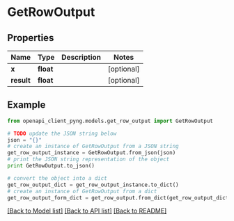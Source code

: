 # GetRowOutput


## Properties
Name | Type | Description | Notes
------------ | ------------- | ------------- | -------------
**x** | **float** |  | [optional] 
**result** | **float** |  | [optional] 

## Example

```python
from openapi_client_pyng.models.get_row_output import GetRowOutput

# TODO update the JSON string below
json = "{}"
# create an instance of GetRowOutput from a JSON string
get_row_output_instance = GetRowOutput.from_json(json)
# print the JSON string representation of the object
print GetRowOutput.to_json()

# convert the object into a dict
get_row_output_dict = get_row_output_instance.to_dict()
# create an instance of GetRowOutput from a dict
get_row_output_form_dict = get_row_output.from_dict(get_row_output_dict)
```
[[Back to Model list]](../README.md#documentation-for-models) [[Back to API list]](../README.md#documentation-for-api-endpoints) [[Back to README]](../README.md)


